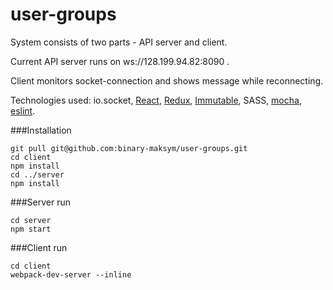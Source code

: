 # user-groups

System consists of two parts - API server and client.

Current API server runs on ws://128.199.94.82:8090 .

Client monitors socket-connection and shows message while reconnecting. 
 
Technologies used: io.socket, [React](https://facebook.github.io/react/), [Redux](http://redux.js.org/), [Immutable](https://facebook.github.io/immutable-js/), SASS, [mocha](https://mochajs.org/), [eslint](http://eslint.org/).

###Installation
```
git pull git@github.com:binary-maksym/user-groups.git
cd client
npm install
cd ../server
npm install
```

###Server run
```
cd server
npm start
```

###Client run
```
cd client
webpack-dev-server --inline
```